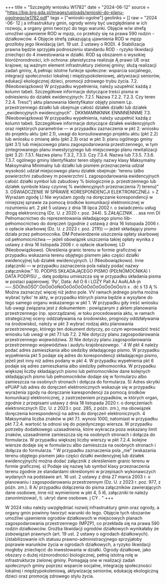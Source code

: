 +++
title = "Szczegóły wniosku W1782"
date = "2024-06-12"
source = "https://bip.brg.gda.pl/images/uploads/wnioski-do-planu-ogolnego/w1782.pdf"
tags = ["wnioski-ogolne"]
geolinks = []
raw = "2024 -06- 12 j a infrastruktury gmin, ogrody winny być uwzględniane w ich rozwoju, a organy gmin tworzyć do tego warunki. Objęcie w/w strefą umożliwi ujawnienie ROD w mpzp, co przełoży się na prawa 590 rodzin - działkowców. 4 Objęcie strefą zakazującą ujawnienia ROD w mpzp groziłoby jego likwidacją (art. 19 ust. 2 ustawy o ROD). 4 Stabilizacja prawna będzie sprzyjała podnoszeniu standardu ROD - ryzyko likwidacji zniechęci do 4 inwestowania w działki. ROD są obszarem o wysokiej bioróżnorodności, ich ochrona: płanistyczna realizuje Ą prawo UE oraz krajowe; są ważnym element infrastruktury zielonej gminy; służą realizacji zadań gminy, Ą pełniąc istotne funkcje społeczne: wsparcia socjalnego, integracji społeczności lokalnej i międzypokoleniowej, aktywizacji seniorów, edukacji ekologicznej dzieci, promocji zdrowego trybu życia. 7.2. (Nieobowiązkowo) W przypadku wypełnienia, należy uzupełnić każdą z kolumn tabeli. Szczegółowe informacje dotyczące treści pisma w odniesieniu do działek ewidencyjnych: 7.2.1. Nazwa 7.2.2. 7.2.3. Czy teren 7.2.4. Tresć”) aktu planowania Identyfikator objęty pismem Lp.  przestrzennego działki lub obejmuje całość działek działki lub działek „ewidencyjnych ewidencyjnych” . DKKMAMNKNNK ENNNNENNME 7.3. (Nieobowiązkowa) W przypadku wypełnienia, należy uzupełnić każdą z kolumn tabeli. Szczegółowe informacje dotyczące działek ewidencyjnych oraz nięktórych parametrów — w przypadku zaznaczenia w pkt 2: wniosku do projektu aktu (pkt 2.1), uwagi do konsuliowanego projektu aktu (pkt 2.2) lub wniosku o zmianę aktu (pkt 2.3) oraz w pkt 3: planu ogólnego gminy (pkt 3.1) lub miejscowego planu zagospodarowania przestrzennego, w tym zintegrowanego planu inwestycyjnego lub miejscowego planu rewitalizacji (pkt 3.2): 7.3.1. Nazwa planu T.3.2, 7.3.3. Czy 7.3.4. Nazwa lub  7.3.5. 7.3.6. 7.3.7. ogólnego gminy Identyfikator teren objęty nazwy klasy Maksymalny Maksymalna Minimalny lub działki lub pismem przeznaczenia udział wysokość udział miejscowego planu działek obejmuje: 'terenu (albo powierzchni zabudowy m powierzchni L zagospodarowania  ewidencyjnych całość działki symbol lub zabudowy % biologicznie p. przestrzennego lub działek symbole klasy czynnej % ewidencyjnych przeznaczenia 7) terenu)” 3. OŚWIADCZENIE W SPRAWIE KORESPONDENCJI ELEKTRONICZNEJ. >  Z Wyrażam zgodę LI Nie wyrażam zgody na doręczanie korespondencji w niniejszej sprawie za pomocą środków komunikacji elektronicznej w rozumieniu art. 2 pkt 5 ustawy z dnia 18 lipca 2002 r. o świadczeniu usług drogą elektroniczną (Dz. U. z 2020 r. poz. 344). S.ZAŁĄCZNIK . .  asa nnn DI  Pełnomacnictwo do reprezentowania składającego pismo Iiib-pełnomocnictwo do doręczeń (zgodnie z ustawą z dnia 16 listopada 2006 r. o opłacie skarbowej (Dz. U. z 2023 r. poz. 211f)) — jeżeli składający pismo działa przez pełnomocnika. DM Potwierdzenie uiszczenia opłaty skarbowej od pełnomocnictwa — jeżeli obowiązek uiszczenia takiej opłaty wynika z ustawy z dnia 16 listopada 2006 r. o opłacie skarbowej. LD  (Nieobowiązkowo). Określenia granic terenu w formie graficznej w przypadku wskazania terenu objętego pismem jako części działki ewidencyjnej lub działek ewidencyjnych. LI (Nieobowiązkowo). Inne załączniki — w przypadku zaznaczenia pola nalaży podać nazwy załączników.” 10. PODPIS SKŁADAJĄCEGO PISMO (PEŁNÓMOCNIKA) I DATA PODPISU  _. datę podpisu umieszcza się w przypadku składania pisma w postaci papierowej. 'Pp', Data: Ad O 6 i LOŻY Pall AJ AoALAA-jn—-.ŚÓÓhóÓŚÓ”.ÓóÓóÓóŃóÓóÓóÓóÓóÓóÓóÓóÓóÓóÓó/ó x . dć ś 13 Ą % Można zaznaczyć więcej niż jedno pole. VV ramach jednego pisrha można wybrać tylko' te akty, w przypadku których pisma będzie a wysyłane do tego samego organu wskazanego w pkt 1. W przypadku gdy ireść wniosku lub uwagi związana jest z dokumentem : powiązanym z aktem planowania przestrzennego (np. sporządzanej .w toku procedowania aktu, w ramach strategicznej oceny oddziaływania na środowisko, prognozy oddzłaływania na środowisko), należy w pkt 3 wybrać rodzaj aktu planowania przestrzennego, którego ten dokument dotyczy, po czym wprowadzić treść wniosku lub uwagi w pkt 7.1 lub 7.2. 2 Nie dotyczy planu zagospodarowania przestrzennego wojewódziwa. 3) Nie dotyczy planu zagospodarowania przestrzennego województwa i audytu krajobrazowego. ' 4 W pkt 4 należy podać adres zamieszkania albo siedziby składającego pismo. W przypadku wypełnienia pkt 5 podaje się adres do korespondencji składającego pismo, jeżeli jest inny niż adres podany w pkt 4. W przypadku wypełnienia pkt 6 podaje się adres zamieszkania albo siedziby pełnomocnika. W przypadku większej liczby składających pismo lub pelnomocników dane kolejnych składających pismo lub pełnomocników dodaje się w formularzu albo zamieszcza na osobnych stronach i dołącza do formularza. 5) Adres skrytki ePUAP lub adres do doręczeń elektronicznych wskazuje się w przypadku wyrażenia zgody na doręczanie karespondencji za pomocą środków komunikacji elektronicznej, z zastrzeżeniem przypadków, w których organ, zgodnie z przepisami ustawy z dnia 18 listopada 2020 r. o doręczeniach elektronicznych (Dz. U. z 2023 r. poz. 285, z późn. zm.), ma obowiązek doręczenia korespondencji na adres do doręczeń elektronicznych. 4 Maksymalna liczba znaków w pkt 7.1. wynosi 1000, natomiast w przypadku pkt 7.2.4. wartość ta odnosi się do pojedynczego wiersza. W przypadku potrzeby dodatkowego uzasadnienia, które wykracza poza wskazany limit znaków, uzasadnienie zamieszcza się na osobnych stronach i dołącza do formularza. W przypadku większej liczby wierszy w pkt 7.2.4. kolejne wiersze dodaje się w formularzu albo zamieszcza na osobnych stronach i dołącza do formularza. ” W przypadku zaznaczenia pola „nie” (wskazania terenu objętego pismem jako części działki ewidencyjnej lub działek ewidencyjnych) można dodać załącznik z określeniem granic terenu w formie graficznej. s) Podaje się nazwę lub symbol klasy przeznaczenia terenu zgodnie ze standardami określonymi w przepisach wykonawczych wydanych na podstawie art. 16 ust. 2 ustawy z dnia 27 marca 2003 r. o planowaniu i zagospodarowaniu przestrzennym (Dz. U. z 2023 r. poz. 977, z późn. zm.). 8 A/ przypadku dołączenia do pisma załączników zawierających dane osobowe, inne niż wymienione w pkt 4, 5 i6, załączniki te należy zanonimizować, ti. ukryć dane osobowe. j CY . "
+++

W 2024 roku należy uwzględniać rozwój infrastruktury gmin oraz ogrody, a organy gmin powinny tworzyć warunki do tego. Objęcie tych obszarów umożliwi ujawnienie ogrodów działkowych w miejscowych planach zagospodarowania przestrzennego (MPZP), co przekłada się na prawa 590 rodzin działkowców. Groźba likwidacji ogrodów działkowych wynikałaby ze zobowiązań prawnych (art. 19 ust. 2 ustawy o ogrodach działkowych). Ustabilizowanie ich statusu prawno-administracyjnego sprzyjałoby poprawie warunków życia w ogrodach działkowych, a ryzyko likwidacji mogłoby zniechęcić do inwestowania w działki. Ogrody działkowe, jako obszary o dużej różnorodności biologicznej, pełnią istotną rolę w infrastrukturze zielonej gminy. Pomagają one w realizacji zadań społecznych gminy poprzez wsparcie socjalne, integrację społeczności lokalnej i międzypokoleniową, aktywizację seniorów, edukację ekologiczną dzieci oraz promocję zdrowego stylu życia.


